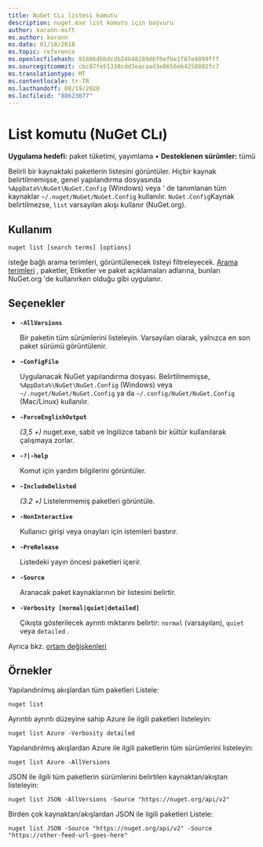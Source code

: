 ```yaml
---
title: NuGet CLı listesi komutu
description: nuget.exe list komutu için başvuru
author: karann-msft
ms.author: karann
ms.date: 01/18/2018
ms.topic: reference
ms.openlocfilehash: 91886dbbdcdb24648289d6f6efbe1f87e4099fff
ms.sourcegitcommit: cbc87fe51330cdd3eacaad3e8656eb4258882fc7
ms.translationtype: MT
ms.contentlocale: tr-TR
ms.lasthandoff: 08/19/2020
ms.locfileid: "88623077"
---
```

# <a name="list-command-nuget-cli"></a>List komutu (NuGet CLı)

**Uygulama hedefi:** paket tüketimi, yayımlama &bullet; **Desteklenen sürümler:** tümü

Belirli bir kaynaktaki paketlerin listesini görüntüler. Hiçbir kaynak belirtilmemişse, genel yapılandırma dosyasında `%AppData%\NuGet\NuGet.Config` (Windows) veya ' de tanımlanan tüm kaynaklar `~/.nuget/NuGet/NuGet.Config` kullanılır. `NuGet.Config`Kaynak belirtilmezse, `list` varsayılan akışı kullanır (NuGet.org).

## <a name="usage"></a>Kullanım

```cli
nuget list [search terms] [options]
```

isteğe bağlı arama terimleri, görüntülenecek listeyi filtreleyecek. [Arama terimleri](/nuget/consume-packages/finding-and-choosing-packages#search-syntax) , paketler, Etiketler ve paket açıklamaları adlarına, bunları NuGet.org 'de kullanırken olduğu gibi uygulanır. 

## <a name="options"></a>Seçenekler

- **`-AllVersions`**

  Bir paketin tüm sürümlerini listeleyin. Varsayılan olarak, yalnızca en son paket sürümü görüntülenir.

- **`-ConfigFile`**

  Uygulanacak NuGet yapılandırma dosyası. Belirtilmemişse, `%AppData%\NuGet\NuGet.Config` (Windows) veya `~/.nuget/NuGet/NuGet.Config` ya da `~/.config/NuGet/NuGet.Config` (Mac/Linux) kullanılır.

- **`-ForceEnglishOutput`**

  *(3,5 +)* nuget.exe, sabit ve Ingilizce tabanlı bir kültür kullanılarak çalışmaya zorlar.

- **`-?|-help`**

  Komut için yardım bilgilerini görüntüler.

- **`-IncludeDelisted`**

  *(3.2 +)* Listelenmemiş paketleri görüntüle.

- **`-NonInteractive`**

  Kullanıcı girişi veya onayları için istemleri bastırır.

- **`-PreRelease`**

  Listedeki yayın öncesi paketleri içerir.

- **`-Source`**

  Aranacak paket kaynaklarının bir listesini belirtir.

- **`-Verbosity [normal|quiet|detailed]`**

  Çıkışta gösterilecek ayrıntı miktarını belirtir: `normal` (varsayılan), `quiet` veya `detailed` .

Ayrıca bkz. [ortam değişkenleri](cli-ref-environment-variables.md)

## <a name="examples"></a>Örnekler

Yapılandırılmış akışlardan tüm paketleri Listele:
```
nuget list
```
Ayrıntılı ayrıntı düzeyine sahip Azure ile ilgili paketleri listeleyin:
```
nuget list Azure -Verbosity detailed
```
Yapılandırılmış akışlardan Azure ile ilgili paketlerin tüm sürümlerini listeleyin:
```
nuget list Azure -AllVersions
```
JSON ile ilgili tüm paketlerin sürümlerini belirtilen kaynaktan/akıştan listeleyin:
```
nuget list JSON -AllVersions -Source "https://nuget.org/api/v2"
```
Birden çok kaynaktan/akışlardan JSON ile ilgili paketleri Listele:
```
nuget list JSON -Source "https://nuget.org/api/v2" -Source "https://other-feed-url-goes-here"
```
